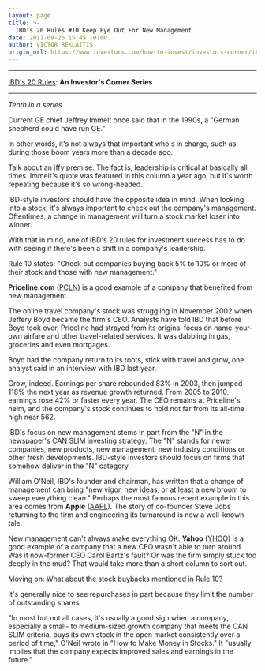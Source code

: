 ```yaml
---
layout: page
title: >-
  IBD's 20 Rules #10 Keep Eye Out For New Management
date: 2011-09-26 15:45 -0700
author: VICTOR REKLAITIS
origin_url: https://www.investors.com/how-to-invest/investors-corner/ibds-20-rules-10-keep-eye-out-for-new-management/
---
```


---

[IBD's 20 Rules](https://www.investors.com/NewsAndAnalysis/SpecialReport/583489/201109141435/IBDs-20-Rules-for-Your-Investment-Success.aspx): **An Investor's Corner Series**

---

_Tenth in a series_

Current GE chief Jeffrey Immelt once said that in the 1990s, a "German shepherd could have run GE."

In other words, it's not always that important who's in charge, such as during those boom years more than a decade ago.

Talk about an iffy premise. The fact is, leadership is critical at basically all times. Immelt's quote was featured in this column a year ago, but it's worth repeating because it's so wrong-headed.

IBD-style investors should have the opposite idea in mind. When looking into a stock, it's always important to check out the company's management. Oftentimes, a change in management will turn a stock market loser into winner.

With that in mind, one of IBD's 20 rules for investment success has to do with seeing if there's been a shift in a company's leadership.

Rule 10 states: "Check out companies buying back 5% to 10% or more of their stock and those with new management."

**Priceline.com** ([PCLN](https://research.investors.com/quote.aspx?symbol=PCLN)) is a good example of a company that benefited from new management.

The online travel company's stock was struggling in November 2002 when Jeffery Boyd became the firm's CEO. Analysts have told IBD that before Boyd took over, Priceline had strayed from its original focus on name-your-own airfare and other travel-related services. It was dabbling in gas, groceries and even mortgages.

Boyd had the company return to its roots, stick with travel and grow, one analyst said in an interview with IBD last year.

Grow, indeed. Earnings per share rebounded 83% in 2003, then jumped 118% the next year as revenue growth returned. From 2005 to 2010, earnings rose 42% or faster every year. The CEO remains at Priceline's helm, and the company's stock continues to hold not far from its all-time high near 562.

IBD's focus on new management stems in part from the "N" in the newspaper's CAN SLIM investing strategy. The "N" stands for newer companies, new products, new management, new industry conditions or other fresh developments. IBD-style investors should focus on firms that somehow deliver in the "N" category.

William O'Neil, IBD's founder and chairman, has written that a change of management can bring "new vigor, new ideas, or at least a new broom to sweep everything clean." Perhaps the most famous recent example in this area comes from **Apple** ([AAPL](https://research.investors.com/quote.aspx?symbol=AAPL)). The story of co-founder Steve Jobs returning to the firm and engineering its turnaround is now a well-known tale.

New management can't always make everything OK. **Yahoo** ([YHOO](https://research.investors.com/quote.aspx?symbol=YHOO)) is a good example of a company that a new CEO wasn't able to turn around. Was it now-former CEO Carol Bartz's fault? Or was the firm simply stuck too deeply in the mud? That would take more than a short column to sort out.

Moving on: What about the stock buybacks mentioned in Rule 10?

It's generally nice to see repurchases in part because they limit the number of outstanding shares.

"In most but not all cases, it's usually a good sign when a company, especially a small- to medium-sized growth company that meets the CAN SLIM criteria, buys its own stock in the open market consistently over a period of time," O'Neil wrote in "How to Make Money in Stocks." It "usually implies that the company expects improved sales and earnings in the future."
